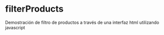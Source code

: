 # filterProducts
Demostración de filtro de productos a través de una interfaz html utilizando javascript

